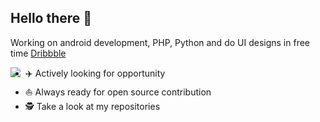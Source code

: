 ## Hello there 👋
Working on android development, PHP, Python and do UI designs in free time [Dribbble](https://dribbble.com/Jaspreet_Sidhu)

<img align="left" src="https://github-readme-stats.vercel.app/api?username=jaspreetsidhu3&show_icon=true&hide_border=true" />

* ✈️ Actively looking for opportunity
* ⛵ Always ready for open source contribution
* 🕵 Take a look at my repositories

